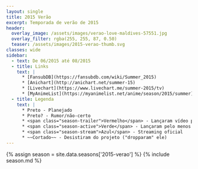 ```yaml
---
layout: single
title: 2015 Verão
excerpt: Temporada de verão de 2015
header:
  overlay_image: /assets/images/verao-love-maldives-57551.jpg
  overlay_filter: rgba(255, 255, 87, 0.50)
  teaser: /assets/images/2015-verao-thumb.svg
classes: wide
sidebar:
  - text: De 06/2015 até 08/2015
  - title: Links
    text: |
      * [FansubDB](https://fansubdb.com/wiki/Summer_2015)
      * [Anichart](http://anichart.net/summer-15)
      * [Livechart](https://www.livechart.me/summer-2015/tv)
      * [MyAnimeList](https://myanimelist.net/anime/season/2015/summer)
  - title: Legenda
    text: |
      * Preto - Planejado
      * Preto? - Rumor/não-certo
      * <span class="season-trailer">Vermelho</span> - Lançaram vídeo promocional ou trailer
      * <span class="season-active">Verde</span> - Lançaram pelo menos um episódio
      * <span class="season-stream">Azul</span> - Streaming oficial
      * ~~Cortado~~ - Desistiram do projeto ("dropparam" ele)
---
```


<!-- Para editar a tabela abra o arquivo /data/seasons/2015-verao.yml -->
{% assign season = site.data.seasons['2015-verao'] %}
{% include season.md %}
